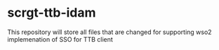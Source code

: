# scrgt-ttb-idam

This repository will store all files that are changed for supporting wso2 implemenation of SSO for TTB client
